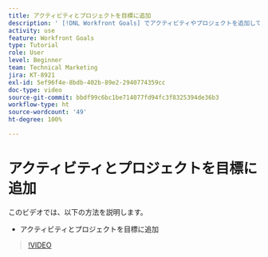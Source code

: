 ```yaml
---
title: アクティビティとプロジェクトを目標に追加
description: ' [!DNL Workfront Goals] でアクティビティやプロジェクトを追加して、目標をアクティベートする方法を説明します。'
activity: use
feature: Workfront Goals
type: Tutorial
role: User
level: Beginner
team: Technical Marketing
jira: KT-8921
exl-id: 5ef96f4e-8bdb-402b-89e2-2940774359cc
doc-type: video
source-git-commit: bbdf99c6bc1be714077fd94fc3f8325394de36b3
workflow-type: ht
source-wordcount: '49'
ht-degree: 100%

---
```


# アクティビティとプロジェクトを目標に追加

このビデオでは、以下の方法を説明します。

* アクティビティとプロジェクトを目標に追加

>[!VIDEO](https://video.tv.adobe.com/v/3420193/?quality=12&learn=on&enablevpops=1&captions=jpn)
